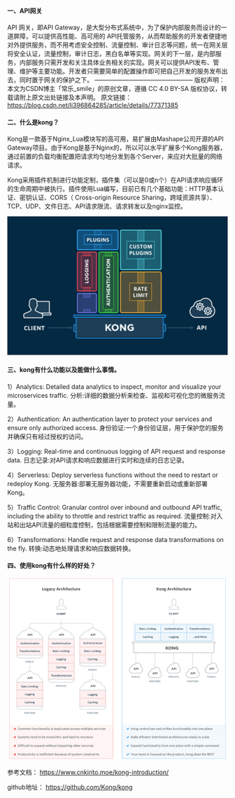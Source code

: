 #### 一、API网关

API 网关，即API Gateway，是大型分布式系统中，为了保护内部服务而设计的一道屏障，可以提供高性能、高可用的 API托管服务，从而帮助服务的开发者便捷地对外提供服务，而不用考虑安全控制、流量控制、审计日志等问题，统一在网关层将安全认证，流量控制，审计日志，黑白名单等实现。网关的下一层，是内部服务，内部服务只需开发和关注具体业务相关的实现。网关可以提供API发布、管理、维护等主要功能。开发者只需要简单的配置操作即可把自己开发的服务发布出去，同时置于网关的保护之下。
————————————————
版权声明：本文为CSDN博主「常乐_smile」的原创文章，遵循 CC 4.0 BY-SA 版权协议，转载请附上原文出处链接及本声明。
原文链接：https://blog.csdn.net/li396864285/article/details/77371385

#### 二、什么是kong？
Kong是一款基于Nginx_Lua模块写的高可用，易扩展由Mashape公司开源的API Gateway项目。由于Kong是基于Nginx的，所以可以水平扩展多个Kong服务器，通过前置的负载均衡配置把请求均匀地分发到各个Server，来应对大批量的网络请求。

Kong采用插件机制进行功能定制，插件集（可以是0或n个）在API请求响应循环的生命周期中被执行。插件使用Lua编写，目前已有几个基础功能：HTTP基本认证、密钥认证、CORS（ Cross-origin Resource Sharing，跨域资源共享）、TCP、UDP、文件日志、API请求限流、请求转发以及nginx监控。

![avatar](./imgs/kong.png)

#### 三、kong有什么功能以及能做什么事情。

1）Analytics: Detailed data analytics to inspect, monitor and visualize your microservices traffic.
分析:详细的数据分析来检查、监视和可视化您的微服务流量。

2）Authentication: An authentication layer to protect your services and ensure only authorized access.
身份验证:一个身份验证层，用于保护您的服务并确保只有经过授权的访问。

3）Logging: Real-time and continuous logging of API request and response data.
日志记录:对API请求和响应数据进行实时和连续的日志记录。

4）Serverless: Deploy serverless functions without the need to restart or redeploy Kong.
无服务器:部署无服务器功能，不需要重新启动或重新部署Kong。

5）Traffic Control: Granular control over inbound and outbound API traffic, including the ability to throttle and restrict traffic as required.
流量控制:对入站和出站API流量的细粒度控制，包括根据需要控制和限制流量的能力。

6）Transformations: Handle request and response data transformations on the fly.
转换:动态地处理请求和响应数据转换。

#### 四、使用kong有什么样的好处？

![avatar](./imgs/kongapi.png)

参考文档：
https://www.cnkirito.moe/kong-introduction/

github地址：
https://github.com/Kong/kong